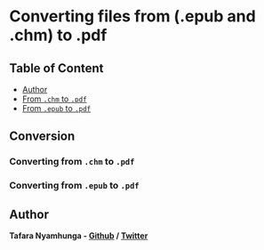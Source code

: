 # Converting files from (.epub and .chm) to .pdf

## Table of Content
- [Author](#author)
- [From `.chm` to `.pdf`](#converting-from-chm-to-pdf)
- [From `.epub` to `.pdf`](#converting-from-epub-to-pdf)

## Conversion

### Converting from `.chm` to `.pdf`


### Converting from `.epub` to `.pdf`

## Author

**Tafara Nyamhunga  - [Github](https://github.com/tafara-n) / [Twitter](https://twitter.com/tafaranyamhunga)**
